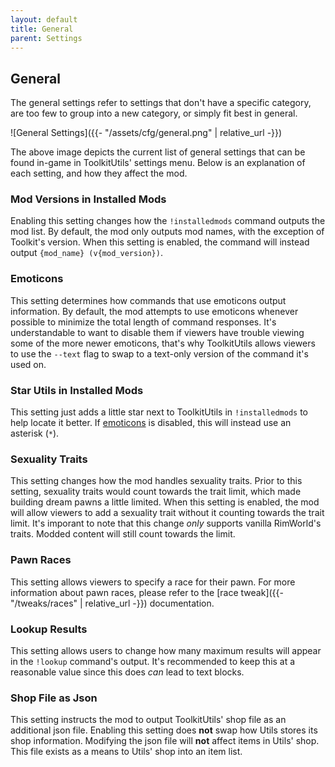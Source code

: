 ```yaml
---
layout: default
title: General
parent: Settings
---
```


## General

The general settings refer to settings that don't have a specific category,
are too few to group into a new category, or simply fit best in general.

![General Settings]({{- "/assets/cfg/general.png" | relative_url -}})

The above image depicts the current list of general settings that can be
found in-game in ToolkitUtils' settings menu. Below is an explanation of
each setting, and how they affect the mod.

### Mod Versions in Installed Mods

Enabling this setting changes how the `!installedmods` command outputs the
mod list. By default, the mod only outputs mod names, with the exception of
Toolkit's version. When this setting is enabled, the command will instead
output `{mod_name} (v{mod_version})`.

### Emoticons

This setting determines how commands that use emoticons output information.
By default, the mod attempts to use emoticons whenever possible to minimize
the total length of command responses. It's understandable to want to disable
them if viewers have trouble viewing some of the more newer emoticons, that's
why ToolkitUtils allows viewers to use the `--text` flag to swap to a
text-only version of the command it's used on.

### Star Utils in Installed Mods

This setting just adds a little star next to ToolkitUtils in `!installedmods`
to help locate it better. If [emoticons](#emoticons) is disabled, this will
instead use an asterisk (`*`).

### Sexuality Traits

This setting changes how the mod handles sexuality traits. Prior to this
setting, sexuality traits would count towards the trait limit, which made
building dream pawns a little limited. When this setting is enabled, the mod
will allow viewers to add a sexuality trait without it counting towards
the trait limit. It's imporant to note that this change *only* supports
vanilla RimWorld's traits. Modded content will still count towards the limit.

### Pawn Races

This setting allows viewers to specify a race for their pawn. For more
information about pawn races, please refer to the [race tweak]({{- "/tweaks/races" | relative_url -}})
documentation.

### Lookup Results

This setting allows users to change how many maximum results will appear in
the `!lookup` command's output. It's recommended to keep this at a reasonable
value since this does *can* lead to text blocks.

### Shop File as Json

This setting instructs the mod to output ToolkitUtils' shop file as an
additional json file. Enabling this setting does **not** swap how Utils
stores its shop information. Modifying the json file will **not** affect
items in Utils' shop. This file exists as a means to Utils' shop into an
item list.
